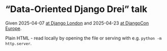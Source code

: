 # “Data-Oriented Django Drei” talk

Given 2025-04-07 [at Django London](https://www.meetup.com/djangolondon/events/306661103/) and 2025-04-23 [at DjangoCon Europe](https://pretalx.evolutio.pt/djangocon-europe-2025/talk/KKABLJ/).

Plain HTML - read locally by opening the file or serving with e.g. `python -m http.server`.
